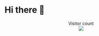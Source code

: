 # Hi there 👋

<p align="center"> 
  Visitor count<br>
  <img src="https://profile-counter.glitch.me/VirgoJhang/count.svg" />
</p>

<!--
**VirgoJhang/VirgoJhang** is a ✨ _special_ ✨ repository because its `README.md` (this file) appears on your GitHub profile.

Here are some ideas to get you started:

- 🔭 I’m currently working on ...
- 🌱 I’m currently learning ...
- 👯 I’m looking to collaborate on ...
- 🤔 I’m looking for help with ...
- 💬 Ask me about ...
- 📫 How to reach me: ...
- 😄 Pronouns: ...
- ⚡ Fun fact: ...
-->
